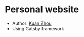 # Personal website

- Author: [Kuan Zhou](https://www.linkedin.com/in/kuanzhou/)
- Using Gatsby framework